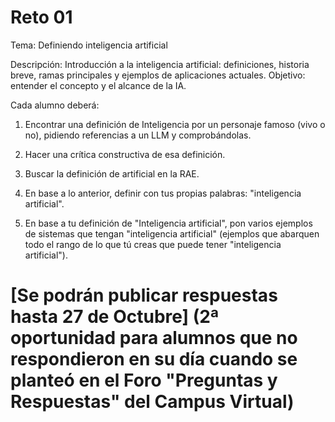 # Reto 01

Tema: Definiendo inteligencia artificial

Descripción: Introducción a la inteligencia artificial: definiciones, historia breve, ramas principales y ejemplos de aplicaciones actuales. Objetivo: entender el concepto y el alcance de la IA.

Cada alumno deberá:

1) Encontrar una definición de Inteligencia por un personaje famoso (vivo o no), pidiendo referencias a un LLM y comprobándolas. 

2) Hacer una crítica constructiva de esa definición.

3) Buscar la definición de artificial en la RAE.

4) En base a lo anterior, definir con tus propias palabras: "inteligencia artificial".

5) En base a tu definición de "Inteligencia artificial", pon varios ejemplos de sistemas que tengan "inteligencia artificial" (ejemplos que abarquen todo el rango de lo que tú creas que puede tener "inteligencia artificial").


# [Se podrán publicar respuestas hasta 27 de Octubre] (2ª oportunidad para alumnos que no respondieron en su día cuando se planteó en el Foro "Preguntas y Respuestas" del Campus Virtual)
